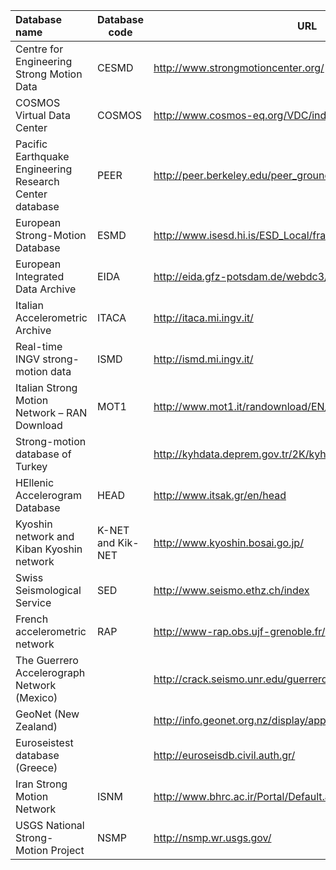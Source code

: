 | Database name | Database code | URL  |
| :------------ | ------------- | ---- |
|Centre for Engineering Strong Motion Data |CESMD| http://www.strongmotioncenter.org/   |
|COSMOS Virtual Data Center |COSMOS| http://www.cosmos-eq.org/VDC/index.html |
|Pacific Earthquake Engineering Research Center database|PEER|  http://peer.berkeley.edu/peer_ground_motion_database |
| European Strong-Motion Database| ESMD| http://www.isesd.hi.is/ESD_Local/frameset.htm |
| European Integrated Data Archive|  EIDA|  http://eida.gfz-potsdam.de/webdc3/ |
| Italian Accelerometric Archive | ITACA| http://itaca.mi.ingv.it/ |
| Real-time INGV strong- motion data |  ISMD|  http://ismd.mi.ingv.it/ |
|Italian Strong Motion Network – RAN Download | MOT1 |  http://www.mot1.it/randownload/EN/index.php |
|Strong-motion database of Turkey | |http://kyhdata.deprem.gov.tr/2K/kyhdata_v4.php |
| HEllenic Accelerogram Database| HEAD|  http://www.itsak.gr/en/head |
| Kyoshin network and Kiban Kyoshin network |  K-NET and Kik-NET | http://www.kyoshin.bosai.go.jp/ |
|Swiss Seismological Service | SED | http://www.seismo.ethz.ch/index |
|French accelerometric network |RAP| http://www-rap.obs.ujf-grenoble.fr/ |
|The Guerrero Accelerograph Network (Mexico) | | http://crack.seismo.unr.edu/guerrero/description.html |
|GeoNet (New Zealand) | |  http://info.geonet.org.nz/display/appdata/Applications+and+Data |
|Euroseistest database (Greece)|   |http://euroseisdb.civil.auth.gr/|
|Iran Strong Motion Network | ISNM | http://www.bhrc.ac.ir/Portal/Default.aspx?tabid=635 |
|USGS National Strong- Motion Project |NSMP | http://nsmp.wr.usgs.gov/ |